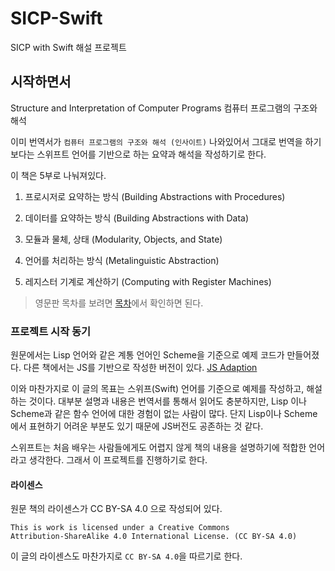 # SICP-Swift
SICP with Swift 해설 프로젝트

## 시작하면서
Structure and Interpretation of Computer Programs
컴퓨터 프로그램의 구조와 해석 

이미 번역서가 `컴퓨터 프로그램의 구조와 해석 (인사이트)` 나와있어서 그대로 번역을 하기 보다는
스위프트 언어를 기반으로 하는 요약과 해석을 작성하기로 한다.

이 책은 5부로 나눠져있다. 
1. 프로시저로 요약하는 방식 (Building Abstractions with Procedures)

2. 데이터를 요약하는 방식 (Building Abstractions with Data)

3. 모듈과 물체, 상태 (Modularity, Objects, and State)

4. 언어를 처리하는 방식 (Metalinguistic Abstraction)

5. 레지스터 기계로 계산하기 (Computing with Register Machines)

> 영문판 목차를 보려면 [목차](https://mitpress.mit.edu/sites/default/files/sicp/full-text/book/book-Z-H-4.html#%_toc_start)에서 확인하면 된다.


### 프로젝트 시작 동기 

원문에서는 Lisp 언어와 같은 계통 언어인 Scheme을 기준으로 예제 코드가 만들어졌다. 
다른 책에서는 JS를 기반으로 작성한 버전이 있다. [JS Adaption](https://sicp.comp.nus.edu.sg) 

이와 마찬가지로 이 글의 목표는 스위프(Swift) 언어를 기준으로 예제를 작성하고, 해설하는 것이다. 
대부분 설명과 내용은 번역서를 통해서 읽어도 충분하지만, Lisp 이나 Scheme과 같은 함수 언어에 대한 경험이 없는 사람이 많다. 단지 Lisp이나 Scheme에서 표현하기 어려운 부분도 있기 때문에 JS버전도 공존하는 것 같다.

스위프트는 처음 배우는 사람들에게도 어렵지 않게 책의 내용을 설명하기에 적합한 언어라고 생각한다. 
그래서 이 프로젝트를 진행하기로 한다.

#### 라이센스

원문 책의 라이센스가 CC BY-SA 4.0 으로 작성되어 있다.

```
This is work is licensed under a Creative Commons 
Attribution-ShareAlike 4.0 International License. (CC BY-SA 4.0)
```

이 글의 라이센스도 마찬가지로 `CC BY-SA 4.0`을 따르기로 한다.
